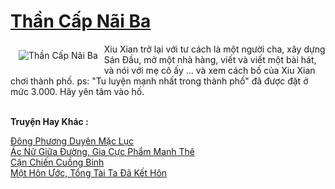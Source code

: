 <a href="https://truyentiki.com/than-cap-nai-ba.31726/" title="Thần Cấp Nãi Ba"><h1>Thần Cấp Nãi Ba</h1></a><div style="display:table"><img align="right" style="float: left; padding: 10px;" src="https://truyentiki.com/a/img/str/src/31726.jpg" alt="Thần Cấp Nãi Ba">Xiu Xian trở lại với tư cách là một người cha, xây dựng Sán Đầu, mở một nhà hàng, viết và viết một bài hát, và nói với mẹ cô ấy ... và xem cách bố của Xiu Xian chơi thành phố. ps: "Tu luyện mạnh nhất trong thành phố" đã được đặt ở mức 3.000. Hãy yên tâm vào hố.</div><p><br><b>Truyện Hay Khác :</b></p><a href="https://truyentiki.com/dong-phuong-duyen-mac-luc.31725/" alt="Đông Phương Duyên Mặc Lục">Đông Phương Duyên Mặc Lục</a><br/><a href="https://github.com/nownovels/truyenhay/tree/master/truyenhay/30380/README.md" alt="Ác Nữ Giữa Đường, Gia Cực Phẩm Manh Thê">Ác Nữ Giữa Đường, Gia Cực Phẩm Manh Thê</a><br/><a href="https://wikitruyen.wordpress.com/2020/06/23/can-chien-cuong-binh/" alt="Cận Chiến Cuồng Binh">Cận Chiến Cuồng Binh</a><br/><a href="https://github.com/nownovels/truyenhay/tree/master/truyenhay/30645/README.md" alt="Một Hôn Ước, Tổng Tài Ta Đã Kết Hôn">Một Hôn Ước, Tổng Tài Ta Đã Kết Hôn</a><br/>